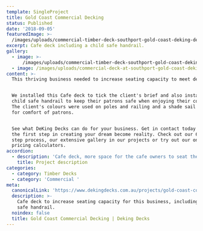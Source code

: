 ```yaml
---
template: SingleProject
title: Gold Coast Commercial Decking
status: Published
date: '2018-09-05'
featuredImage: >-
  /images/uploads/commercial-timber-deck-southport-gold-coast-deking-decks-queensland-deck-builders.jpg
excerpt: Cafe deck including a child safe handrail.
gallery:
  - image: >-
      /images/uploads/commercial-timber-deck-southport-gold-coast-deking-decks-queensland-deck-builders.jpg
  - image: /images/uploads/commercial-deck-at-southport-gold-coast-deking-decks.jpg
content: >-
  This thriving business needed to increase seating capacity to meet demand.  


  We installed this Cafe deck to tick the client's brief and also installed a
  child safe handrail to keep their patrons safe when enjoying their coffee. 
  The client's colours were used on poles and railing and a shade sail installed
  for comfort of patrons.


  See what DeKing Decks can do for your business. Get in contact today and take
  the first step in creating your dream become reality. Check out our 6 simple
  step process, our extensive gallery in our projects or try out our online
  pricing calculators.
accordion:
  - description: 'Cafe deck, more space for the cafe owners to seat their customers'
    title: Project description
categories:
  - category: Timber Decks
  - category: 'Commercial '
meta:
  canonicalLink: 'https://www.dekingdecks.com.au/projects/gold-coast-commercial-decking/'
  description: >-
    Cafe deck to increase seating capacity for this business, including a child
    safe handrail.
  noindex: false
  title: Gold Coast Commercial Decking | Deking Decks
---
```


